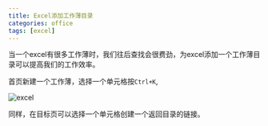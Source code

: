 ```yaml
---
title: Excel添加工作薄目录
categories: office
tags: [excel]
---
```


当一个excel有很多工作薄时，我们往后查找会很费劲，为excel添加一个工作薄目录可以提高我们的工作效率。

<!-- more -->

首页新建一个工作薄，选择一个单元格按`Ctrl+K`,

![excel](http://img.qizhenjun.com/19.gif)

同样，在目标页可以选择一个单元格创建一个返回目录的链接。